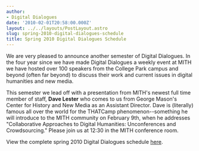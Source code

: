 ```yaml
---
author:
- Digital Dialogues
date: '2010-02-01T20:58:00.000Z'
layout: ../../layouts/PostLayout.astro
slug: spring-2010-digital-dialogues-schedule
title: Spring 2010 Digital Dialogues Schedule
---
```


We are very pleased to announce another semester of Digital Dialogues. In the four year since we have made Digital Dialogues a weekly event at MITH we have hosted over 100 speakers from the College Park campus and beyond (often far beyond) to discuss their work and current issues in digital humanities and new media.

This semester we lead off with a presentation from MITH's newest full time member of staff, **Dave Lester** who comes to us from George Mason's Center for History and New Media as an Assistant Director. Dave is (literally) famous all over the world for the THATCamp phenomenon--something he will introduce to the MITH community on February 9th, when he addresses "Collaborative Approaches to Digital Humanities: Unconferences and Crowdsourcing." Please join us at 12:30 in the MITH conference room.

View the complete spring 2010 Digital Dialogues schedule [here](http://web.archive.org/web/20100608231200/http://www.mith2.umd.edu/programs/mith_speakers_spring_2010.pdf).